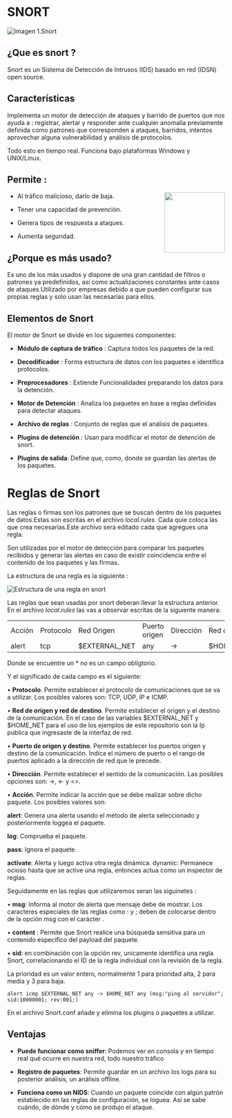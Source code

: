 # SNORT

![Imagen 1.Snort](https://www.stickpng.com/assets/images/586e6b2cc2d41da57a33ca0d.png)


## ¿Que es snort ?

Snort es un Sistema de Detección de Intrusos (IDS) basado en red (IDSN) open source.



## Características

Implementa un motor de detección de ataques y barrido de puertos que nos ayuda a :
registrar, alertar y responder ante cualquier anomalía previamente definida como patrones 
que corresponden a ataques, barridos, intentos aprovechar alguna vulnerabilidad y análisis de protocolos.

Todo esto en tiempo real. Funciona bajo plataformas Windows y UNIX/Linux.


## Permite :



<div>

<img src="https://encrypted-tbn0.gstatic.com/images?q=tbn%3AANd9GcTS7z52iiwtq8m8pvL_2JSdtvHgSL2sAS4O7pNcG4Wsw2nFv-bz&usqp=CAU" style="float:right;" height="140"/>

* Al tráfico malicioso, darlo de baja. 

* Tener una capacidad de prevención. 

* Genera tipos de respuesta a ataques.

* Aumenta seguridad.

</div>




## ¿Porque es más usado?

Es uno de los más usados y dispone de una gran cantidad de filtros o patrones ya predefinidos, así como actualizaciones constantes ante casos de ataques.Utilizado por empresas debido a que pueden configurar sus propias reglas y solo usan las necesarias para ellos.


## Elementos de Snort

El motor de Snort se divide en los siguientes componentes:

* __Módulo de captura de tráfico__ : 
Captura todos los paquetes de la red.

* __Decodificador__ :
Forma estructura de datos con los paquetes e identifica protocolos.

* __Preprocesadores__ :
 Extiende Funcionalidades preparando los datos para la detención.

* __Motor de Detención__ :
Analiza los paquetes en base a reglas definidas para detectar ataques.

* __Archivo de reglas__ :
 Conjunto de reglas que el análisis de paquetes.

* __Plugins de detención__ :
Usan para modificar el motor de detención de snort.

* __Plugins de salida__:
Define que, como, donde se guardan las alertas de los paquetes.


# Reglas de Snort

Las reglas o firmas son los patrones que se buscan dentro de los paquetes de datos.Estas son escritas en el archivo  _local.rules_.
Cada quie coloca las que crea necesarias.Este archivo sera editado cada que agregues una regla.


Son utilizadas por el motor de detección para comparar los paquetes recibidos y generar 
las alertas en caso de existir coincidencia entre el contenido de los paquetes y las firmas.

La estructura de una regla es la siguiente :

![Estructura de una regla en snort](./11.jpg) 

Las reglas que sean usadas por snort deberan llevar la estructura anterior. En el archivo _local.rules_ las vas a observar escritas de la siguiente manera:

<table class="egt">
<tr>
<td>Acción</td>
<td>Protocolo</td>
<td>Red Origen</td>
<td>Puerto origen</td>
<td>Dirección</td>
<td>Red destino</td>
<td>*Puerto destino</td>
</tr>
<tr>
<td>alert</td>
<td>tcp</td>
<td>$EXTERNAL_NET</td>
<td>any</td>
<td>-></td>
<td>$HOME_NET</td>
<td>53</td>
</tr></table>

Donde se encuentre un  * no es un campo obligtorio.

Y el significado de cada campo es el siguiente:

• __Protocolo__. Permite establecer el protocolo de comunicaciones que se va a utilizar. Los posibles valores son: TCP, UDP, IP e ICMP.

• __Red de origen y red de destino__. Permite establecer el origen y el destino de la
comunicación. En el caso de las variables $EXTERNAL_NET y $HOME_NET para el uso de los ejemplos de este repositorio son la Ip publica que ingresaste de la interfaz de red.

• __Puerto de origen y destino__. Permite establecer los puertos origen y destino de la
comunicación. Indica el número de puerto o el rango de puertos aplicado a la dirección
de red que le precede.

• __Dirección__. Permite establecer el sentido de la comunicación. Las posibles opciones son: ->, <- y <>.

• __Acción__. Permite indicar la acción que se debe realizar sobre dicho paquete. Los posibles valores son:

__alert__: Genera una alerta usando el método de alerta seleccionado y posteriormente
loggea el paquete.

__log__: Comprueba el paquete.

__pass__: Ignora el paquete.

__activate__: Alerta y luego activa otra regla dinámica.
dynamic: Permanece ocioso hasta que se active una regla, entonces actua como un
inspector de reglas.

Seguidamente en las reglas que utilizaremos seran las siguinetes :

• __msg__: Informa al motor de alerta que mensaje debe de mostrar. Los caracteres especiales
de las reglas como : y ; deben de colocarse dentro de la opción msg con el carácter \.

• __content__ : Permite que Snort realice una búsqueda sensitiva para un contenido específico
del payload del paquete.

• __sid__:  en combinación con la opción rev, unicamente identifica una regla Snort,
correlacionando el ID de la regla individual con la revisión de la regla.

La prioridad es un valor entero, normalmente 1 para prioridad alta, 2 para media y 3
para baja.



    alert icmp $EXTERNAL_NET any -> $HOME_NET any (msg:"ping al servidor"; sid:10000001; rev:001;)

En el archivo Snort.conf añade y elimina los plugins o paquetes a utilizar.





















## Ventajas 

* __Puede funcionar como sniffer__:
Podemos ver en consola y en tiempo real qué ocurre en nuestra red, todo nuestro tráfico

* __Registro de paquetes__:
Permite guardar en un archivo los logs para su posterior análisis, un análisis offline.

* __Funciona como un NIDS__:
Cuando un paquete coincide con algún patrón establecido en las reglas de configuración, se loguea. 
Así se sabe cuándo, de dónde y cómo se produjo el ataque.
